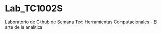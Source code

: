 # Lab_TC1002S
Laboratorio de Github de Semana Tec: Herramientas Computacionales - El arte de la analítica
